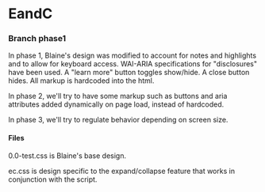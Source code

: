 # EandC 
### Branch phase1

In phase 1, Blaine's design was modified to account for notes and highlights and to allow for keyboard access. WAI-ARIA specifications for "disclosures" have been used. A "learn more" button toggles show/hide. A close button hides. All markup is hardcoded into the html.

In phase 2, we'll try to have some markup such as buttons and aria attributes added dynamically on page load, instead of hardcoded.

In phase 3, we'll try to regulate behavior depending on screen size.

#### Files

0.0-test.css is Blaine's base design.

ec.css is design specific to the expand/collapse feature that works in conjunction with the script.
